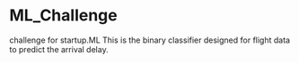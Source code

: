 # ML_Challenge
challenge for startup.ML
This is the binary classifier designed for flight data to predict the arrival delay.
